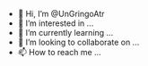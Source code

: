 - 👋 Hi, I’m @UnGringoAtr
- 👀 I’m interested in ...
- 🌱 I’m currently learning ...
- 💞️ I’m looking to collaborate on ...
- 📫 How to reach me ...

<!---
UnGringoAtr/UnGringoAtr is a ✨ special ✨ repository because its `README.md` (this file) appears on your GitHub profile.
You can click the Preview link to take a look at your changes.
--->
